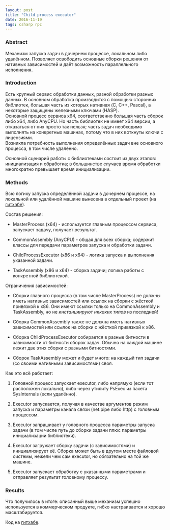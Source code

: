 ```yaml
---
layout: post
title: "Child process executor"
date: 2016-11-19
tags: csharp rpc
---
```


### Abstract

Механизм запуска задач в дочернем процессе, локальном либо удалённом. Позволяет освободить основные сборки решения от нативных зависимостей и даёт возможность параллельного исполнения.

### Introduction

Есть крупный сервис обработки данных, разной обработки разных данных. В основном обработка производится с помощью сторонних библиотек, большая часть из которых нативная (C, C++, Pascal), а некоторые защищены железными ключами (HASP).  
Основной процесс сервиса x64, соответственно большая часть сборок либо x64, либо AnyCPU. Но часть библиотек не имеет x64 версии, а отказаться от них просто так нельзя; часть задач необходимо выполнять на конкретных машинах, потому что в них воткнуты ключи с лицензиями.  
Возникла потребность выполнения определённых задач вне основного процесса, в том числе удалённо.

Основной сценарий работы с библиотеками состоит из двух этапов: инициализация и обработка; в большинстве случаев время обработки многократно превышает время инициализации.

### Methods

Всю логику запуска определённой задачи в дочернем процессе, на локальной или удалённой машине вынесена в отдельный проект (на [гитхабе][github-rep]).

Состав решения:

* MasterProcess (x64) - используется главным процессом сервиса, запускает задачу, получает результат.

* CommonAssembly (AnyCPU) - общая для всех сборка; содержит классы для передачи параметров запуска и обработки задачи.

* ChildProcessExecutor (x86 и x64) - логика запуска и выполнения указанной задачи. 

* TaskAssembly (x86 и x64) - сборка задачи; логика работы с конкретной библиотекой. 

Ограничения зависимостей:

* Сборки главного процесса (в том числе MasterProcess) не должны иметь нативных зависимостей или ссылок на сборки с жёсткой привязкой к x86. Они имеют ссылки только на CommonAssembly и TaskAssembly, но не _инстанциируют никаких типов_ из последней!  

* Сборка CommonAssembly также не должна иметь нативных зависимостей или ссылок на сборки с жёсткой привязкой к x86.

* Сборка ChildProcessExecutor собирается в разные битности в зависимости от битности сборок задач. Обычно на каждой машине лежит две этих сборки с разными битностями.

* Сборок TaskAssembly может и будет много: на каждый тип задачи (со своими нативными зависимостями) своя.

Как это всё работает:

1. Головной процесс запускает executor, либо напрямую (если тот расположен локально), либо через утилиту PsExec из пакета SysInternals (если удалённо).

2. Executor запускается, получая в качестве аргументов режим запуска и параметры канала связи (net.pipe либо http) с головным процессом.

3. Executor запрашивает у головного процесса параметры запуска задачи (в том числе путь до сборки задачи плюс параметры инициализации библиотеки).

4. Executor загружает сборку задачи (с зависимостями) и инициализирует её. Сборка может быть в другом месте файловой системы, нежели чем сам executor, но обязательно на той же машине.

5. Executor запускает обработку с указанными параметрами и отправляет результат головному процессу.

### Results

Что получилось в итоге: описанный выше механизм успешно используется в коммерческом продукте, гибко настраивается и хорошо масштабируется.

Код на [гитхабе][github-rep].

[github-rep]: https://github.com/redmanmale/ChildProcessExecutor
